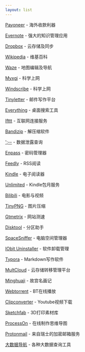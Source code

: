 ```yaml
---
layout: list
---
```


[Payoneer](https://share.payoneer.com/nav/xYKH6Y2vRo77ysK2gtjEREjnhd0kxJ2dGXeQVZUz-u0oll2BAkohihLOxGhnyJyeaFc911NzJUMV3O19a1N5lA2) - 海外收款利器

[Evernote](https://app.yinxiang.com/referral/Registration.action?sig=da1dc01abe7818d525f29be043d40da2fb316c9cd36d66a28e81f430b51ce246&uid=13096715) - 强大的知识管理应用

[Dropbox](https://db.tt/h5ZzHAqI) - 云存储及同步

[Wikipedia](https://zh.wikipedia.org/zh-hans/Wikipedia:%E9%A6%96%E9%A1%B5) - 维基百科

[Waze](https://www.waze.com/zh) - 地图编辑及导航

[Myxgj](https://myxgj.com/) - 科学上网

[Windscribe](https://windscribe.com/) - 科学上网

[Tinyletter](http://tinyletter.com/) - 邮件写作平台

[Everything](http://www.voidtools.com/) - 桌面搜索工具

[Ifttt](https://ifttt.com/) - 互联网连接服务

[Bandizip](https://www.bandisoft.com/bandizip/cn/) - 解压缩软件

[';--](https://haveibeenpwned.com/) - 数据泄露查询

[Enpass](https://www.enpass.io/) - 密码管理器

[Feedly](http://feedly.com/i/welcome) - RSS阅读

[Kindle](https://amzn.to/2IMMYTx) - 电子阅读器

[Unlimited](https://www.amazon.cn/gp/kindle/ku/sign-up/ref=as_li_ss_tl?ie=UTF8&*Version*=1&*entries*=0&camp=536&creative=3132&linkCode=ur2&tag=zeove-23) - Kindle包月服务

[Bilibili](http://www.bilibili.com/) - 电影与视频

[TinyPNG](https://tinypng.com/) - 图片压缩

[Gtmetrix](https://gtmetrix.com/) - 网站测速

[Disktool](http://www.disktool.cn/feature.html) - 分区助手

[SpaceSniffer](http://www.uderzo.it/main_products/space_sniffer/download.html) - 电脑空间管理器

[IObit Uninstaller](https://www.iobit.com/en/advanceduninstaller.php) - 软件卸载管理

[Typora](https://typora.io/) - Markdown写作软件

[MultCloud](https://www.multcloud.com/sign?method=up&tc=51feffd6604f761701605278c6a40374) - 云存储转移管理平台

[Minghuaji](http://minghuaji.dpm.org.cn/) - 故宫名画记

[Webtorrent](https://webtorrent.io/) - BT在线播放

[Clipconverter](http://www.clipconverter.cc/) - Youtube视频下载

[Sketchfab](https://sketchfab.com/britishmuseum) - 3D打印素材库

[ProcessOn](https://www.processon.com/i/5b04dd10e4b05615d256db5a) - 在线制作思维导图

[Protonmail](https://protonmail.com/zh-Hans/) - 来自瑞士的加密邮箱服务

[大数据导航](http://hao.199it.com/) - 各种大数据查询工具
